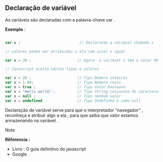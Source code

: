 
## Declaração de variável 

<p> As variáveis são declaradas com a palavra-chave var . </p>



**Exemplo** :

```javascript 

var x ;                           // Declarando a variável chamada x 

// valores podem ser atribuidas a ela com sinal = igual

var x = 30 ;                     // Agora  a variável x tem o valor 30 .      

// Javascript aceita vários tipos e valores 

var x = 20 ;                     // Tipo Número inteiros 
var x = 1.04;                    // Tipo Número reais 
var x = true ;                   // Tipo Valor booleano
var x = 'Hello world!';          // Tipo String conjunnto de caractere 
var x = null ;                   // Tipo nenhum valor 
var x = undefined .              // Tipo Undefined é como null 

```
<p> Declaração de variável serve para que o interpretador "navegador" ,
reconheça e atribuir algo a ela , para que saiba que valor estamos armazenando na variável .</p>

> [!NOTE]
> <strong> Rêferencia : </strong>
> * Livro : O guia definitivo do javascript
> * Google 
